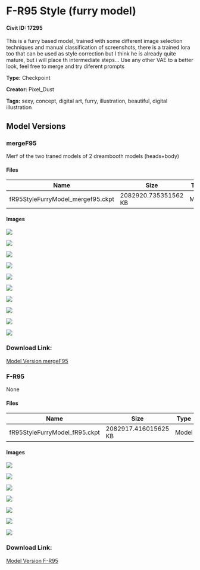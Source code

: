 # F-R95 Style (furry model)

#### Civit ID: 17295

<p>This is a furry based model, trained with some different image selection techniques and manual classification of screenshots, there is a trained lora too that can be used as style correction but I think he is already quite mature, but i will place th intermediate steps... Use any other VAE to a better look, feel free to merge and try diferent prompts</p>

**Type:** Checkpoint

**Creator:** Pixel_Dust

**Tags:** sexy, concept, digital art, furry, illustration, beautiful, digital illustration

## Model Versions

### mergeF95

<p>Merf of the two traned models of 2 dreambooth models (heads+body)</p>

#### Files

| Name | Size | Type | Format | Download Url | AutoV1 | AutoV2 | SHA256 | CRC32 | BLAKE3 |
| --- | --- | --- | --- | --- | --- | --- | --- | --- | --- |
| fR95StyleFurryModel_mergef95.ckpt | 2082920.735351562 KB | Model | PickleTensor | https://civitai.com/api/download/models/20569 | E028FE6A | A89F8D683B | A89F8D683BAE55D6D9E7C7624D7C9707BD15C0DEA1118EA2086F8EBE514453E8 | B2B38762 | 6CC4796895FE0E6F7D1CA981F551EA1195576DEA1641A0BF3A08357DF4CAA5D0 |

#### Images

<p><img src="https://image.civitai.com/xG1nkqKTMzGDvpLrqFT7WA/90cbcb8d-3a74-44cb-3043-34142db1cd00/width=450/237477.jpeg" /></p>

<p><img src="https://image.civitai.com/xG1nkqKTMzGDvpLrqFT7WA/b79c6605-17ab-45b7-1b53-41f1ab172c00/width=450/224321.jpeg" /></p>

<p><img src="https://image.civitai.com/xG1nkqKTMzGDvpLrqFT7WA/d53e7689-2560-44a1-0c18-370e3721f300/width=450/217691.jpeg" /></p>

<p><img src="https://image.civitai.com/xG1nkqKTMzGDvpLrqFT7WA/9ede25a3-2fe0-4169-be33-9fc3aa6d0400/width=450/224320.jpeg" /></p>

<p><img src="https://image.civitai.com/xG1nkqKTMzGDvpLrqFT7WA/02b6500b-3962-4bbc-f065-0b6495abfe00/width=450/217690.jpeg" /></p>

<p><img src="https://image.civitai.com/xG1nkqKTMzGDvpLrqFT7WA/5c0e6aa9-1c9c-420e-6fd2-c98448ccc100/width=450/217689.jpeg" /></p>

<p><img src="https://image.civitai.com/xG1nkqKTMzGDvpLrqFT7WA/dc6cf571-1a15-47ef-894b-6eec68eee800/width=450/217688.jpeg" /></p>

<p><img src="https://image.civitai.com/xG1nkqKTMzGDvpLrqFT7WA/1ae0bb75-3291-4e4a-cf52-3dfc2ff3da00/width=450/217687.jpeg" /></p>

<p><img src="https://image.civitai.com/xG1nkqKTMzGDvpLrqFT7WA/dcc2e51f-a591-4b76-127c-2b091ad7e800/width=450/217686.jpeg" /></p>

<p><img src="https://image.civitai.com/xG1nkqKTMzGDvpLrqFT7WA/fef7c87c-32d2-41f8-dddb-f405b7fb9700/width=450/217685.jpeg" /></p>

### Download Link:

[Model Version mergeF95](https://civitai.com/api/download/models/20569)

### F-R95

None

#### Files

| Name | Size | Type | Format | Download Url | AutoV1 | AutoV2 | SHA256 | CRC32 | BLAKE3 |
| --- | --- | --- | --- | --- | --- | --- | --- | --- | --- |
| fR95StyleFurryModel_fR95.ckpt | 2082917.416015625 KB | Model | PickleTensor | https://civitai.com/api/download/models/20438 | 6B3859FC | DD86B74322 | DD86B74322E1D4A459DE20DD6577F12B9637B9CED3401DA63C2090621E36465D | D3F181F3 | EEE0A47920CD289A5EEFBE320236DA2E1B1FE3FA8C76E0F9E8A5FE1C7C8A898D |

#### Images

<p><img src="https://image.civitai.com/xG1nkqKTMzGDvpLrqFT7WA/3957705f-9fcb-4877-85bb-8b58c045bf00/width=450/216519.jpeg" /></p>

<p><img src="https://image.civitai.com/xG1nkqKTMzGDvpLrqFT7WA/1bc13d90-2897-4894-df97-e7ed6afa4700/width=450/216525.jpeg" /></p>

<p><img src="https://image.civitai.com/xG1nkqKTMzGDvpLrqFT7WA/37847f37-f4d2-4887-884d-df97928f8a00/width=450/216524.jpeg" /></p>

<p><img src="https://image.civitai.com/xG1nkqKTMzGDvpLrqFT7WA/9cac54ed-dd12-41db-c653-883eaa4db700/width=450/216523.jpeg" /></p>

<p><img src="https://image.civitai.com/xG1nkqKTMzGDvpLrqFT7WA/47e7f783-bde5-4b69-9987-26c843768500/width=450/216522.jpeg" /></p>

<p><img src="https://image.civitai.com/xG1nkqKTMzGDvpLrqFT7WA/84c65b42-40ba-47c4-e96f-8bf869348100/width=450/216521.jpeg" /></p>

<p><img src="https://image.civitai.com/xG1nkqKTMzGDvpLrqFT7WA/f23c0831-786f-47eb-7da1-b579b9116b00/width=450/216520.jpeg" /></p>

### Download Link:

[Model Version F-R95](https://civitai.com/api/download/models/20438)

